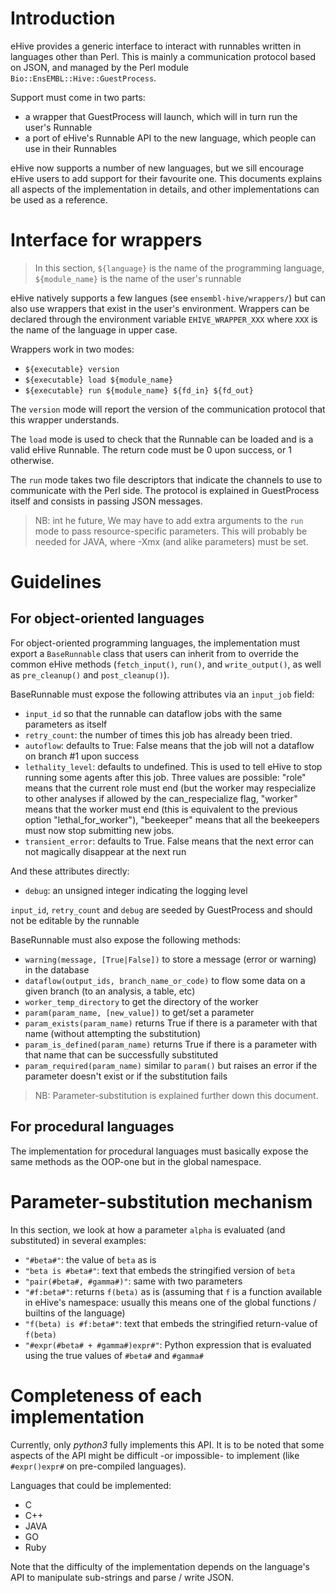 
# Introduction

eHive provides a generic interface to interact with runnables written in
languages other than Perl. This is mainly a communication protocol based on
JSON, and managed by the Perl module `Bio::EnsEMBL::Hive::GuestProcess`.

Support must come in two parts:
* a wrapper that GuestProcess will launch, which will in turn run the
  user's Runnable
* a port of eHive's Runnable API to the new language, which people can use
  in their Runnables

eHive now supports a number of new languages, but we sill encourage eHive
users to add support for their favourite one. This documents explains all
aspects of the implementation in details, and other implementations can be
used as a reference.

# Interface for wrappers

> In this section, `${language}` is the name of the programming
> language, `${module_name}` is the name of the user's runnable

eHive natively supports a few langues (see `ensembl-hive/wrappers/`) but
can also use wrappers that exist in the user's environment.
Wrappers can be declared through the environment variable
`EHIVE_WRAPPER_XXX` where `XXX` is the name of the language in upper case.

Wrappers work in two modes:
* `${executable} version`
* `${executable} load ${module_name}`
* `${executable} run ${module_name} ${fd_in} ${fd_out}`

The `version` mode will report the version of the communication protocol
that this wrapper understands.

The `load` mode is used to check that the Runnable can be loaded and is a
valid eHive Runnable. The return code must be 0 upon success, or 1 otherwise.

The `run` mode takes two file descriptors that indicate the channels to
use to communicate with the Perl side. The protocol is explained in
GuestProcess itself and consists in passing JSON messages.

> NB: int he future, We may have to add extra arguments to the `run` mode to pass
> resource-specific parameters. This will probably be needed for JAVA,
> where -Xmx (and alike parameters) must be set.

# Guidelines

## For object-oriented languages

For object-oriented programming languages, the implementation must export a
`BaseRunnable` class that users can inherit from to override the common
eHive methods (`fetch_input()`, `run()`, and `write_output()`, as well as
`pre_cleanup()` and `post_cleanup()`).

BaseRunnable must expose the following attributes via an `input_job` field:
* `input_id` so that the runnable can dataflow jobs with the same parameters
  as itself
* `retry_count`: the number of times this job has already been tried.
* `autoflow`: defaults to True: False means that the job will not a
  dataflow on branch #1 upon success
* `lethality_level`: defaults to undefined. This is used to tell eHive to
  stop running some agents after this job. Three values are possible:
  "role" means that the current role must end (but the worker may
  respecialize to other analyses if allowed by the can\_respecialize flag,
  "worker" means that the worker must end (this is equivalent to the
  previous option "lethal\_for\_worker"), "beekeeper" means that all the
  beekeepers must now stop submitting new jobs.
* `transient_error`: defaults to True. False means that the next error
  can not magically disappear at the next run

And these attributes directly:
* `debug`: an unsigned integer indicating the logging level

`input_id`, `retry_count` and `debug` are seeded by GuestProcess
and should not be editable by the runnable

BaseRunnable must also expose the following methods:
* `warning(message, [True|False])`
  to store a message (error or warning) in the database
* `dataflow(output_ids, branch_name_or_code)`
  to flow some data on a given branch (to an analysis, a table, etc)
* `worker_temp_directory`
  to get the directory of the worker
* `param(param_name, [new_value])`
  to get/set a parameter
* `param_exists(param_name)`
  returns True if there is a parameter with that name (without attempting
  the substitution)
* `param_is_defined(param_name)`
  returns True if there is a parameter with that name that can be
  successfully substituted
* `param_required(param_name)`
  similar to `param()` but raises an error if the parameter doesn't exist
  or if the substitution fails

>NB: Parameter-substitution is explained further down this document.

## For procedural languages

The implementation for procedural languages must basically expose the same
methods as the OOP-one but in the global namespace.

# Parameter-substitution mechanism

In this section, we look at how a parameter `alpha` is evaluated (and
substituted) in several examples:
* `"#beta#"`: the value of `beta` as is
* `"beta is #beta#"`: text that embeds the stringified version of `beta`
* `"pair(#beta#, #gamma#)"`: same with two parameters
* `"#f:beta#"`: returns `f(beta)` as is (assuming that `f` is a function available in
  eHive's namespace: usually this means one of the global functions /
  builtins of the language)
* `"f(beta) is #f:beta#"`: text that embeds the stringified return-value of
  `f(beta)`
* `"#expr(#beta# + #gamma#)expr#"`: Python expression that is evaluated using
  the true values of `#beta#` and `#gamma#`

# Completeness of each implementation

Currently, only *python3* fully implements this API. It is to be noted that
some aspects of the API might be difficult -or impossible- to implement (like
`#expr()expr#` on pre-compiled languages).

Languages that could be implemented:
* C
* C++
* JAVA
* GO
* Ruby

Note that the difficulty of the implementation depends on the language's
API to manipulate sub-strings and parse / write JSON.

